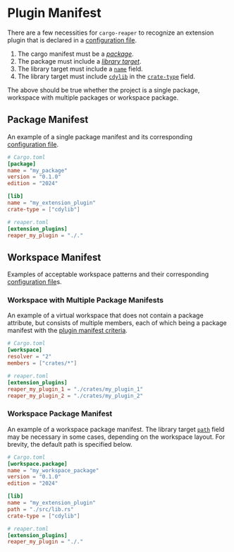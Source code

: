 # Plugin Manifest

There are a few necessities for `cargo-reaper` to recognize an extension plugin that is declared in a [configuration file](./configuration-file.md).

1. The cargo manifest must be a [_package_](https://doc.rust-lang.org/cargo/appendix/glossary.html#package).
2. The package must include a [_library target_](https://doc.rust-lang.org/cargo/reference/cargo-targets.html#configuring-a-target).
3. The library target must include a [`name`](https://doc.rust-lang.org/cargo/reference/cargo-targets.html#the-name-field) field.
4. The library target must include [`cdylib`](https://doc.rust-lang.org/reference/linkage.html#r-link.cdylib) in the [`crate-type`](https://doc.rust-lang.org/cargo/reference/cargo-targets.html#the-crate-type-field) field.

The above should be true whether the project is a single package, workspace with multiple packages or workspace package.

## Package Manifest

An example of a single package manifest and its corresponding [configuration file](./configuration-file.md).

```toml
# Cargo.toml
[package]
name = "my_package"
version = "0.1.0"
edition = "2024"

[lib]
name = "my_extension_plugin"
crate-type = ["cdylib"]
```
```toml
# reaper.toml
[extension_plugins]
reaper_my_plugin = "./."
```

## Workspace Manifest

Examples of acceptable workspace patterns and their corresponding [configuration file](./configuration-file.md)s.

### Workspace with Multiple Package Manifests

An example of a virtual workspace that does not contain a package attribute, but consists of multiple members,
each of which being a package manifest with the [plugin manifest criteria](#plugin-manifest).

```toml
# Cargo.toml
[workspace]
resolver = "2"
members = ["crates/*"]
```
```toml
# reaper.toml
[extension_plugins]
reaper_my_plugin_1 = "./crates/my_plugin_1"
reaper_my_plugin_2 = "./crates/my_plugin_2"
```

### Workspace Package Manifest

An example of a workspace package manifest. The library target [`path`](https://doc.rust-lang.org/cargo/reference/cargo-targets.html#the-path-field) field may be necessary in some cases, depending on the
workspace layout. For brevity, the default path is specified below.

```toml
# Cargo.toml
[workspace.package]
name = "my_workspace_package"
version = "0.1.0"
edition = "2024"

[lib]
name = "my_extension_plugin"
path = "./src/lib.rs"
crate-type = ["cdylib"]
```
```toml
# reaper.toml
[extension_plugins]
reaper_my_plugin = "./."
```
